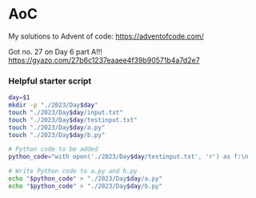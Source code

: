 # AoC

My solutions to Advent of code: https://adventofcode.com/

Got no. 27 on Day 6 part A!!! https://gyazo.com/27b6c1237eaaee4f39b90571b4a7d2e7

### Helpful starter script
```sh
day=$1
mkdir -p "./2023/Day$day"
touch "./2023/Day$day/input.txt"
touch "./2023/Day$day/testinput.txt"
touch "./2023/Day$day/a.py"
touch "./2023/Day$day/b.py"

# Python code to be added
python_code="with open('./2023/Day$day/testinput.txt', 'r') as f:\n    lines: str = f.read().splitlines()"

# Write Python code to a.py and b.py
echo "$python_code" > "./2023/Day$day/a.py"
echo "$python_code" > "./2023/Day$day/b.py"
```
